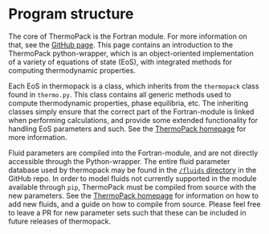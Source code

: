 # Program structure
The core of ThermoPack is the Fortran module. For more information on that, see the [GitHub page](https://github.com/thermotools/thermopack).
This page contains an introduction to the ThermoPack python-wrapper, which is an object-oriented implementation of a variety of equations of state (EoS), 
with integrated methods for computing thermodynamic properties.

Each EoS in thermopack is a class, which inherits from the `thermopack` class found in `thermo.py`.
This class contains all generic methods used to compute thermodynamic properties, phase equilibria, etc. The inheriting 
classes simply ensure that the correct part of the Fortran-module is linked when performing calculations, and provide 
some extended functionality for handling EoS parameters and such. See the [ThermoPack homepage](https://thermotools.github.io/thermopack/v2.2.0/home.html) 
for more information. 

Fluid parameters are compiled into the Fortran-module, and are not directly accessible through the Python-wrapper. 
The entire fluid parameter database used by thermopack may be found in the [`/fluids` directory](https://github.com/thermotools/thermopack/tree/v2.2.0/fluids) 
in the GitHub repo. In order to model fluids not currently supported in the module available through `pip`, ThermoPack
must be compiled from source with the new parameters. See the [ThermoPack homepage](https://thermotools.github.io/thermopack/v2.2.0/home.html)
for information on how to add new fluids, and a guide on how to compile from source. Please feel free to leave a PR for 
new parameter sets such that these can be included in future releases of thermopack.